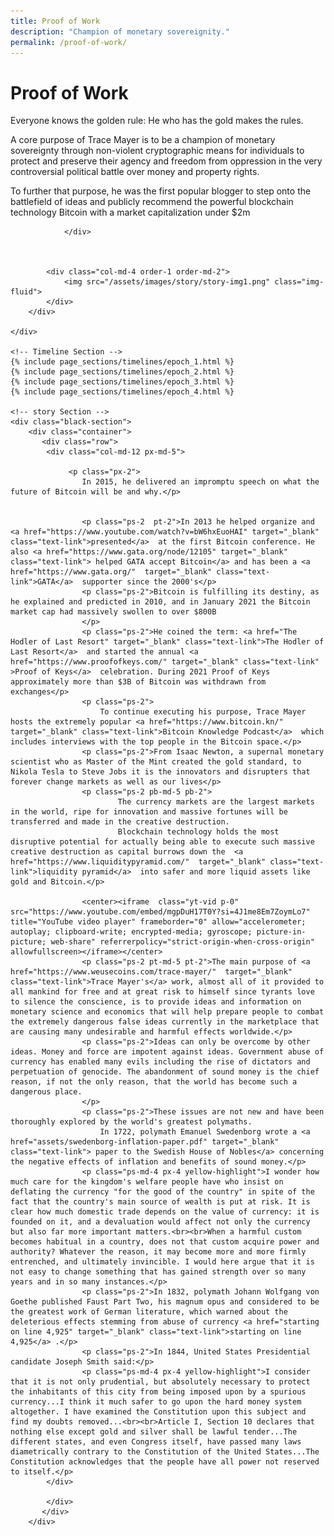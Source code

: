 ```yaml
---
title: Proof of Work 
description: "Champion of monetary sovereignity."
permalink: /proof-of-work/
---
```



<html>
<body>
  <!-- Main Section -->
    <div class="container">
        <div class="row w-100">
            <div class="col-md-8  text-start pb-md-5 px-md-5 order-2 order-md-1">
                <h1 class="fw-bold display-4 main-h1 pb-3 pb-md-4 px-2">Proof of Work</h1>
               <p class="px-2">Everyone knows the golden rule: He who has the gold makes the rules.</p>
               <p class="px-2">A core purpose of Trace Mayer is to be a champion of monetary sovereignty through non-violent cryptographic means for individuals to protect and preserve their agency and freedom from oppression in the very controversial political battle over money and property rights.
               </p>
               <p class="px-2">To further that purpose, he was the first popular blogger to step onto the battlefield of ideas and publicly recommend the powerful blockchain technology Bitcoin with a market capitalization 
                under&nbsp;$2m</p>

                    
                </div>

                

            <div class="col-md-4 order-1 order-md-2">
                <img src="/assets/images/story/story-img1.png" class="img-fluid">
            </div>
        </div>
        
    </div>

    <!-- Timeline Section -->
    {% include page_sections/timelines/epoch_1.html %}
    {% include page_sections/timelines/epoch_2.html %}
    {% include page_sections/timelines/epoch_3.html %}
    {% include page_sections/timelines/epoch_4.html %}

    <!-- story Section -->
    <div class="black-section">
        <div class="container">
           <div class="row">
            <div class="col-md-12 px-md-5">
 
                 <p class="px-2">
                    In 2015, he delivered an impromptu speech on what the future of Bitcoin will be and why.</p>
                              
                    
                    <p class="ps-2  pt-2">In 2013 he helped organize and <a href="https://www.youtube.com/watch?v=bW6hxEuoHAI" target="_blank" class="text-link">presented</a>  at the first Bitcoin conference. He also <a href="https://www.gata.org/node/12105" target="_blank" class="text-link"> helped GATA accept Bitcoin</a> and has been a <a href="https://www.gata.org/"  target="_blank" class="text-link">GATA</a>  supporter since the 2000's</p>
                    <p class="ps-2">Bitcoin is fulfilling its destiny, as he explained and predicted in 2010, and in January 2021 the Bitcoin market cap had massively swollen to over $800B
                    </p>
                    <p class="ps-2">He coined the term: <a href="The Hodler of Last Resort" target="_blank" class="text-link">The Hodler of Last Resort</a>  and started the annual <a href="https://www.proofofkeys.com/" target="_blank" class="text-link" >Proof of Keys</a>  celebration. During 2021 Proof of Keys approximately more than $3B of Bitcoin was withdrawn from exchanges</p>
                    <p class="ps-2">
                        To continue executing his purpose, Trace Mayer hosts the extremely popular <a href="https://www.bitcoin.kn/"  target="_blank" class="text-link">Bitcoin Knowledge Podcast</a>  which includes interviews with the top people in the Bitcoin space.</p>
                    <p class="ps-2">From Isaac Newton, a supernal monetary scientist who as Master of the Mint created the gold standard, to Nikola Tesla to Steve Jobs it is the innovators and disrupters that forever change markets as well as our lives</p>
                    <p class="ps-2 pb-md-5 pb-2">
                            The currency markets are the largest markets in the world, ripe for innovation and massive fortunes will be transferred and made in the creative destruction.
                            Blockchain technology holds the most disruptive potential for actually being able to execute such massive creative destruction as capital burrows down the  <a href="https://www.liquiditypyramid.com/"  target="_blank" class="text-link">liquidity pyramid</a>  into safer and more liquid assets like gold and Bitcoin.</p>

                    <center><iframe  class="yt-vid p-0" src="https://www.youtube.com/embed/mgpDuH17T0Y?si=4J1me8Em7ZoymLo7" title="YouTube video player" frameborder="0" allow="accelerometer; autoplay; clipboard-write; encrypted-media; gyroscope; picture-in-picture; web-share" referrerpolicy="strict-origin-when-cross-origin" allowfullscreen></iframe></center>
                    <p class="ps-2 pt-md-5 pt-2">The main purpose of <a href="https://www.weusecoins.com/trace-mayer/"  target="_blank" class="text-link">Trace Mayer's</a> work, almost all of it provided to all mankind for free and at great risk to himself since tyrants love to silence the conscience, is to provide ideas and information on monetary science and economics that will help prepare people to combat the extremely dangerous false ideas currently in the marketplace that are causing many undesirable and harmful effects worldwide.</p>
                    <p class="ps-2">Ideas can only be overcome by other ideas. Money and force are impotent against ideas. Government abuse of currency has enabled many evils including the rise of dictators and perpetuation of genocide. The abandonment of sound money is the chief reason, if not the only reason, that the world has become such a dangerous place.
                    </p>
                    <p class="ps-2">These issues are not new and have been thoroughly explored by the world's greatest polymaths.
                        In 1722, polymath Emanuel Swedenborg wrote a <a href="assets/swedenborg-inflation-paper.pdf" target="_blank" class="text-link"> paper to the Swedish House of Nobles</a> concerning the negative effects of inflation and benefits of sound money.</p>
                    <p class="ps-md-4 px-4 yellow-highlight">I wonder how much care for the kingdom's welfare people have who insist on deflating the currency "for the good of the country" in spite of the fact that the country's main source of wealth is put at risk. It is clear how much domestic trade depends on the value of currency: it is founded on it, and a devaluation would affect not only the currency but also far more important matters.<br><br>When a harmful custom becomes habitual in a country, does not that custom acquire power and authority? Whatever the reason, it may become more and more firmly entrenched, and ultimately invincible. I would here argue that it is not easy to change something that has gained strength over so many years and in so many instances.</p>
                    <p class="ps-2">In 1832, polymath Johann Wolfgang von Goethe published Faust Part Two, his magnum opus and considered to be the greatest work of German literature, which warned about the deleterious effects stemming from abuse of currency <a href="starting on line 4,925" target="_blank" class="text-link">starting on line 4,925</a> .</p>
                    <p class="ps-2">In 1844, United States Presidential candidate Joseph Smith said:</p>
                    <p class="ps-md-4 px-4 yellow-highlight">I consider that it is not only prudential, but absolutely necessary to protect the inhabitants of this city from being imposed upon by a spurious currency...I think it much safer to go upon the hard money system altogether. I have examined the Constitution upon this subject and find my doubts removed...<br><br>Article I, Section 10 declares that nothing else except gold and silver shall be lawful tender...The different states, and even Congress itself, have passed many laws diametrically contrary to the Constitution of the United States...The Constitution acknowledges that the people have all power not reserved to itself.</p>
            </div>
               
            </div>
           </div>
        </div>
    

</body>
</html>